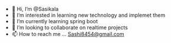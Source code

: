 - 👋 Hi, I’m @Sasikala
- 👀 I’m interested in learning new technology and implemet them 
- 🌱 I’m currently learning spring boot
- 💞️ I’m looking to collaborate on realtime projects
- 📫 How to reach me ... Sashi8454@gmail.com

<!---
Sasi8454/Sasi8454 is a ✨ special ✨ repository because its `README.md` (this file) appears on your GitHub profile.
You can click the Preview link to take a look at your changes.
--->
